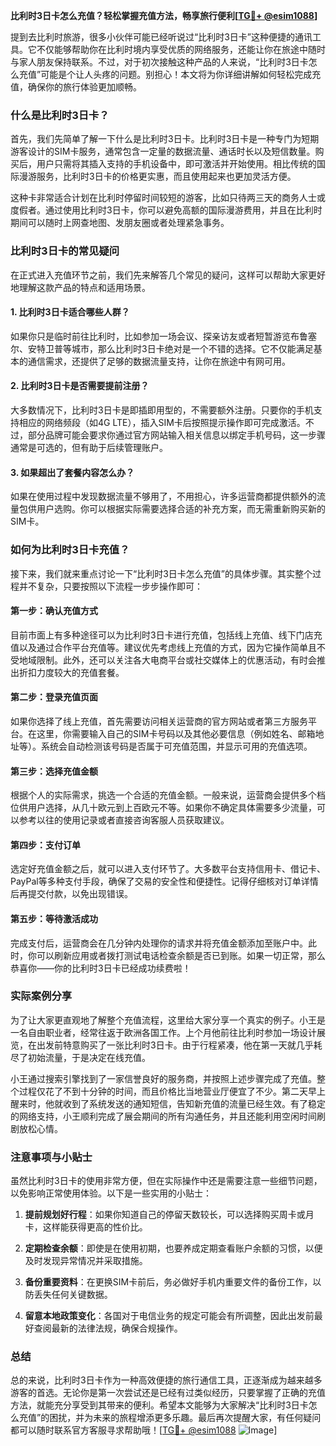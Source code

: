 **比利时3日卡怎么充值？轻松掌握充值方法，畅享旅行便利[[TG💪+ @esim1088](https://t.me/s/esim1088)]**

提到去比利时旅游，很多小伙伴可能已经听说过“比利时3日卡”这种便捷的通讯工具。它不仅能够帮助你在比利时境内享受优质的网络服务，还能让你在旅途中随时与家人朋友保持联系。不过，对于初次接触这种产品的人来说，“比利时3日卡怎么充值”可能是个让人头疼的问题。别担心！本文将为你详细讲解如何轻松完成充值，确保你的旅行体验更加顺畅。

### 什么是比利时3日卡？

首先，我们先简单了解一下什么是比利时3日卡。比利时3日卡是一种专门为短期游客设计的SIM卡服务，通常包含一定量的数据流量、通话时长以及短信数量。购买后，用户只需将其插入支持的手机设备中，即可激活并开始使用。相比传统的国际漫游服务，比利时3日卡的价格更实惠，而且使用起来也更加灵活方便。

这种卡非常适合计划在比利时停留时间较短的游客，比如只待两三天的商务人士或度假者。通过使用比利时3日卡，你可以避免高额的国际漫游费用，并且在比利时期间可以随时上网查地图、发朋友圈或者处理紧急事务。

### 比利时3日卡的常见疑问

在正式进入充值环节之前，我们先来解答几个常见的疑问，这样可以帮助大家更好地理解这款产品的特点和适用场景。

#### 1. 比利时3日卡适合哪些人群？
如果你只是临时前往比利时，比如参加一场会议、探亲访友或者短暂游览布鲁塞尔、安特卫普等城市，那么比利时3日卡绝对是一个不错的选择。它不仅能满足基本的通信需求，还提供了足够的数据流量支持，让你在旅途中有网可用。

#### 2. 比利时3日卡是否需要提前注册？
大多数情况下，比利时3日卡是即插即用型的，不需要额外注册。只要你的手机支持相应的网络频段（如4G LTE），插入SIM卡后按照提示操作即可完成激活。不过，部分品牌可能会要求你通过官方网站输入相关信息以绑定手机号码，这一步骤通常是可选的，但有助于后续管理账户。

#### 3. 如果超出了套餐内容怎么办？
如果在使用过程中发现数据流量不够用了，不用担心，许多运营商都提供额外的流量包供用户选购。你可以根据实际需要选择合适的补充方案，而无需重新购买新的SIM卡。

### 如何为比利时3日卡充值？

接下来，我们就来重点讨论一下“比利时3日卡怎么充值”的具体步骤。其实整个过程并不复杂，只要按照以下流程一步步操作即可：

#### 第一步：确认充值方式
目前市面上有多种途径可以为比利时3日卡进行充值，包括线上充值、线下门店充值以及通过合作平台充值等。建议优先考虑线上充值的方式，因为它操作简单且不受地域限制。此外，还可以关注各大电商平台或社交媒体上的优惠活动，有时会推出折扣力度较大的充值套餐。

#### 第二步：登录充值页面
如果你选择了线上充值，首先需要访问相关运营商的官方网站或者第三方服务平台。在这里，你需要输入自己的SIM卡号码以及其他必要信息（例如姓名、邮箱地址等）。系统会自动检测该号码是否属于可充值范围，并显示可用的充值选项。

#### 第三步：选择充值金额
根据个人的实际需求，挑选一个合适的充值金额。一般来说，运营商会提供多个档位供用户选择，从几十欧元到上百欧元不等。如果你不确定具体需要多少流量，可以参考以往的使用记录或者直接咨询客服人员获取建议。

#### 第四步：支付订单
选定好充值金额之后，就可以进入支付环节了。大多数平台支持信用卡、借记卡、PayPal等多种支付手段，确保了交易的安全性和便捷性。记得仔细核对订单详情后再提交付款，以免出现错误。

#### 第五步：等待激活成功
完成支付后，运营商会在几分钟内处理你的请求并将充值金额添加至账户中。此时，你可以刷新应用或者拨打测试电话检查余额是否已到账。如果一切正常，那么恭喜你——你的比利时3日卡已经成功续费啦！

### 实际案例分享

为了让大家更直观地了解整个充值流程，这里给大家分享一个真实的例子。小王是一名自由职业者，经常往返于欧洲各国工作。上个月他前往比利时参加一场设计展览，在出发前特意购买了一张比利时3日卡。由于行程紧凑，他在第一天就几乎耗尽了初始流量，于是决定在线充值。

小王通过搜索引擎找到了一家信誉良好的服务商，并按照上述步骤完成了充值。整个过程仅花了不到十分钟的时间，而且价格比当地营业厅便宜了不少。第二天早上醒来时，他就收到了系统发送的通知短信，告知新充值的流量已经生效。有了稳定的网络支持，小王顺利完成了展会期间的所有沟通任务，并且还能利用空闲时间刷剧放松心情。

### 注意事项与小贴士

虽然比利时3日卡的使用非常方便，但在实际操作中还是需要注意一些细节问题，以免影响正常使用体验。以下是一些实用的小贴士：

1. **提前规划好行程**：如果你知道自己的停留天数较长，可以选择购买周卡或月卡，这样能获得更高的性价比。
   
2. **定期检查余额**：即使是在使用初期，也要养成定期查看账户余额的习惯，以便及时发现异常情况并采取措施。

3. **备份重要资料**：在更换SIM卡前后，务必做好手机内重要文件的备份工作，以防丢失任何关键数据。

4. **留意本地政策变化**：各国对于电信业务的规定可能会有所调整，因此出发前最好查阅最新的法律法规，确保合规操作。

### 总结

总的来说，比利时3日卡作为一种高效便捷的旅行通信工具，正逐渐成为越来越多游客的首选。无论你是第一次尝试还是已经有过类似经历，只要掌握了正确的充值方法，就能充分享受到其带来的便利。希望本文能够为大家解决“比利时3日卡怎么充值”的困扰，并为未来的旅程增添更多乐趣。最后再次提醒大家，有任何疑问都可以随时联系官方客服寻求帮助哦！[[TG💪+ @esim1088](https://t.me/s/esim1088) ![Image](https://i.postimg.cc/4NQfJmqS/Snipaste-2025-05-13-00-14-12.png)]